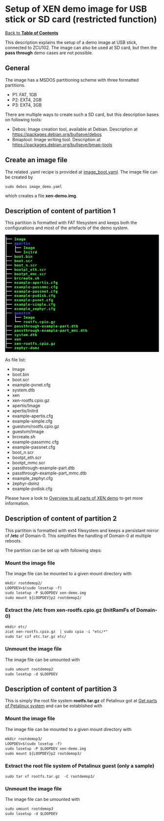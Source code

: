 # Setup of XEN demo image for USB stick or SD card (restricted function)

[Back to **Table of Contents**](contents.md)

This description explains the setup of a demo image at USB stick, connected to ZCU102. The image can also be used at SD card, but then the **pass through** demo cases are not possible.

## General
The image has a MSDOS partitioning scheme with three formatted partitions. 

- P1: FAT, 1GB
- P2: EXT4, 2GB
- P3: EXT4, 3GB

There are multiple ways to create such a SD card, but
this description bases on following tools:

- Debos:    Image creation tool, available at Debian. Description at <https://packages.debian.org/bullseye/debos>
- Bmaptool: Image writing tool. Description at <https://packages.debian.org/bullseye/bmap-tools>

## Create an image file
The related .yaml recipe is provided at [image_boot.yaml](configs/image_boot.yaml).
The image file can be created by

    sudo debos image_demo.yaml

which creates a file **xen-demo.img**.

## Description of content of partition 1
This partition is formatted with FAT filesystem and keeps both the configurations and most of the artefacts of the demo system.

<img src="images/tree-demo-p1.png" alt="drawing" width="800"/>

As file list:

* Image
* boot.bin
* boot.scr
* example-pvnet.cfg
* system.dtb
* xen
* xen-rootfs.cpio.gz
* apertis/Image
* apertis/Initrd
* example-apertis.cfg
* example-simple.cfg
* guestvm/rootfs.cpio.gz
* guestvm/Image
* brcreate.sh
* example-passmmc.cfg
* example-passnet.cfg
* boot_n.scr
* bootpt_eth.scr
* bootpt_mmc.scr
* passthrough-example-part.dtb
* passthrough-example-part_mmc.dtb
* example_zephyr.cfg
* zephyr-domz
* example-pvdisk.cfg


Please have a look to [Overview to all parts of XEN demo](overview2parts.md) to get more information.

## Description of content of partition 2
This partition is formatted with ext4 filesystem and keeps a persistant mirror of **/etc** of Domain-0. This simplifies the handling of Domain-0 at multiple reboots. 

The partition can be set up with following steps:

### Mount the image file
The image file can be mounted to a given mount directory with

    mkdir rootdemop2/
    LOOPDEV=$(sudo losetup -f)
    sudo losetup -P $LOOPDEV xen-demo.img
    sudo mount ${LOOPDEV}p2 rootdemop2/

### Extract the /etc from xen-rootfs.cpio.gz (InitRamFs of Domain-0)

    mkdir etc/
    zcat xen-rootfs.cpio.gz  | sudo cpio -i "etc/*"
    sudo tar czf etc.tar.gz etc/

### Unmount the image file

The image file can be umounted with 

    sudo umount rootdemop2
    sudo losetup -d $LOOPDEV


## Description of content of partition 3 

This is simply the root file system **rootfs.tar.gz** of Petalinux got at [Get parts of Petalinux system](get-petalinux-parts.md) and can be established with

### Mount the image file
The image file can be mounted to a given mount directory with

    mkdir rootdemop3/
    LOOPDEV=$(sudo losetup -f)
    sudo losetup -P $LOOPDEV xen-demo.img
    sudo mount ${LOOPDEV}p2 rootdemop3/

### Extract the root file system of Petalinux guest (only a sample)

    sudo tar xf rootfs.tar.gz  -C rootdemop3/

### Unmount the image file

The image file can be umounted with 

    sudo umount rootdemop3
    sudo losetup -d $LOOPDEV





